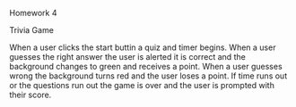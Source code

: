 Homework 4

Trivia Game

When a user clicks the start buttin a quiz and timer begins. When a user guesses the right answer the user is alerted it is correct and the background changes to green and receives a point. When a user guesses wrong the background turns red and the user loses a point. If time runs out or the questions run out the game is over and the user is prompted with their score. 